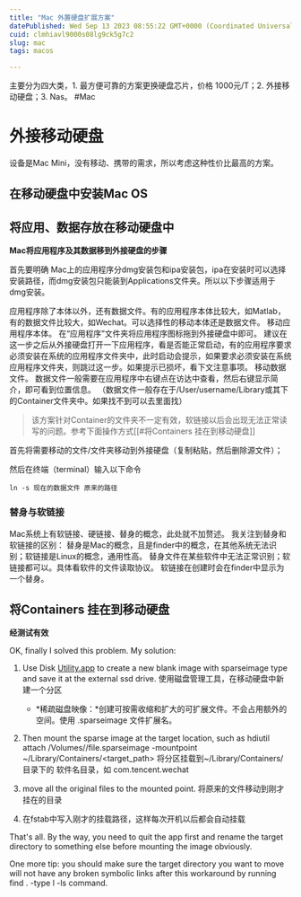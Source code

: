 ```yaml
---
title: "Mac 外置硬盘扩展方案"
datePublished: Wed Sep 13 2023 08:55:22 GMT+0000 (Coordinated Universal Time)
cuid: clmhiavl9000s08lg9ck5g7c2
slug: mac
tags: macos

---
```


主要分为四大类，1. 最方便可靠的方案更换硬盘芯片，价格 1000元/T；2. 外接移动硬盘；3. Nas。 #Mac

# 外接移动硬盘

设备是Mac Mini，没有移动、携带的需求，所以考虑这种性价比最高的方案。

## 在移动硬盘中安装Mac OS

## 将应用、数据存放在移动硬盘中

**Mac将应用程序及其数据移到外接硬盘的步骤**

首先要明确 Mac上的应用程序分dmg安装包和ipa安装包，ipa在安装时可以选择安装路径，而dmg安装包只能装到Applications文件夹。所以以下步骤适用于dmg安装。

应用程序除了本体以外，还有数据文件。有的应用程序本体比较大，如Matlab，有的数据文件比较大，如Wechat。可以选择性的移动本体还是数据文件。 移动应用程序本体。 在“应用程序”文件夹将应用程序图标拖到外接硬盘中即可。 建议在这一步之后从外接硬盘打开一下应用程序，看是否能正常启动，有的应用程序要求必须安装在系统的应用程序文件夹中，此时启动会提示，如果要求必须安装在系统应用程序文件夹，则跳过这一步。如果提示已损坏，看下文注意事项。 移动数据文件。 数据文件一般需要在应用程序中右键点在访达中查看，然后右键显示简介，即可看到位置信息。 （数据文件一般存在于/User/username/Library或其下的Container文件夹中。如果找不到可以去里面找）

> 该方案针对Container的文件夹不一定有效，软链接以后会出现无法正常读写的问题。参考下面操作方式\[\[#将Containers 挂在到移动硬盘\]\]

首先将需要移动的文件/文件夹移动到外接硬盘（复制粘贴，然后删除源文件）；

然后在终端（terminal）输入以下命令

```shell
ln -s 现在的数据文件 原来的路径
```

### 替身与软链接

Mac系统上有软链接、硬链接、替身的概念，此处就不加赘述。 我关注到替身和软链接的区别： 替身是Mac的概念，且是finder中的概念，在其他系统无法识别；软链接是Linux的概念，通用性高。 替身文件在某些软件中无法正常识别；软链接都可以。具体看软件的文件读取协议。 软链接在创建时会在finder中显示为一个替身。

## 将Containers 挂在到移动硬盘

**经测试有效**

OK, finally I solved this problem. My solution:

1. Use Disk [Utility.app](http://Utility.app) to create a new blank image with sparseimage type and save it at the external ssd drive. 使用磁盘管理工具，在移动硬盘中新建一个分区
    
    * *稀疏磁盘映像：*创建可按需收缩和扩大的可扩展文件。不会占用额外的空间。使用 .sparseimage 文件扩展名。
        
2. Then mount the sparse image at the target location, such as hdiutil attach /Volumes//file.sparseimage -mountpoint ~/Library/Containers/&lt;target\_path&gt; 将分区挂载到~/Library/Containers/ 目录下的 软件名目录，如 com.tencent.wechat
    
3. move all the original files to the mounted point. 将原来的文件移动到刚才挂在的目录
    
4. 在fstab中写入刚才的挂载路径，这样每次开机以后都会自动挂载
    

That's all. By the way, you need to quit the app first and rename the target directory to something else before mounting the image obviously.

One more tip: you should make sure the target directory you want to move will not have any broken symbolic links after this workaround by running find . -type l -ls command.